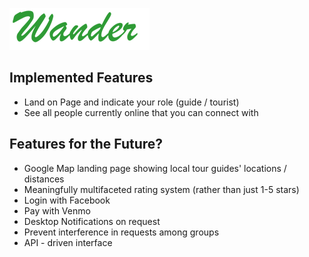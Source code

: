 ![Wander](./public/img/wander_logo.png)

## Implemented Features

- Land on Page and indicate your role (guide / tourist)
- See all people currently online that you can connect with

## Features for the Future?

- Google Map landing page showing local tour guides' locations / distances
- Meaningfully multifaceted rating system (rather than just 1-5 stars)
- Login with Facebook
- Pay with Venmo
- Desktop Notifications on request
- Prevent interference in requests among groups
- API - driven interface
